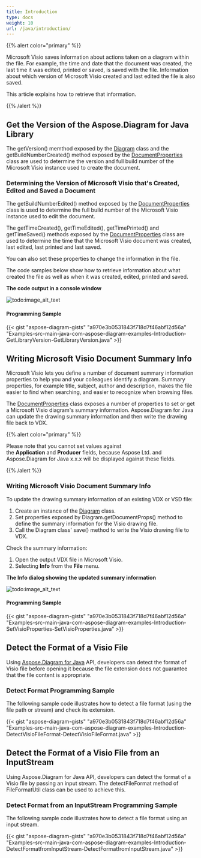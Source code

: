 ```yaml
---
title: Introduction
type: docs
weight: 10
url: /java/introduction/
---
```


{{% alert color="primary" %}} 

Microsoft Visio saves information about actions taken on a diagram within the file. For example, the time and date that the document was created, the last time it was edited, printed or saved, is saved with the file. Information about which version of Microsoft Visio created and last edited the file is also saved.

This article explains how to retrieve that information.

{{% /alert %}} 
## **Get the Version of the Aspose.Diagram for Java Library**
The getVersion() memthod exposed by the [Diagram](https://apireference.aspose.com/diagram/java/com.aspose.diagram/Diagram) class and the getBuildNumberCreated() method exposed by the [DocumentProperties](https://apireference.aspose.com/diagram/java/com.aspose.diagram/DocumentProperties) class are used to determine the version and full build number of the Microsoft Visio instance used to create the document.
### **Determining the Version of Microsoft Visio that's Created, Edited and Saved a Document**
The getBuildNumberEdited() method exposed by the [DocumentProperties](https://apireference.aspose.com/diagram/java/com.aspose.diagram/DocumentProperties) class is used to determine the full build number of the Microsoft Visio instance used to edit the document.

The getTimeCreated(), getTimeEdited(), getTimePrinted() and getTimeSaved() methods exposed by the [DocumentProperties](https://apireference.aspose.com/diagram/java/com.aspose.diagram/DocumentProperties) class are used to determine the time that the Microsoft Visio document was created, last edited, last printed and last saved.

You can also set these properties to change the information in the file.

The code samples below show how to retrieve information about what created the file as well as when it was created, edited, printed and saved.

**The code output in a console window** 

![todo:image_alt_text](introduction_1.png)
#### **Programming Sample**
{{< gist "aspose-diagram-gists" "a970e3b0531843f718d7f46abf12d56a" "Examples-src-main-java-com-aspose-diagram-examples-Introduction-GetLibraryVersion-GetLibraryVersion.java" >}}
## **Writing Microsoft Visio Document Summary Info**
Microsoft Visio lets you define a number of document summary information properties to help you and your colleagues identify a diagram. Summary properties, for example title, subject, author and description, makes the file easier to find when searching, and easier to recognize when browsing files.

The [DocumentProperties](https://apireference.aspose.com/diagram/java/com.aspose.diagram/DocumentProperties) class exposes a number of properties to set or get a Microsoft Visio diagram's summary information. Aspose.Diagram for Java can update the drawing summary information and then write the drawing file back to VDX.

{{% alert color="primary" %}} 

Please note that you cannot set values against the **Application** and **Producer** fields, because Aspose Ltd. and Aspose.Diagram for Java x.x.x will be displayed against these fields.

{{% /alert %}} 
### **Writing Microsoft Visio Document Summary Info**
To update the drawing summary information of an existing VDX or VSD file:

1. Create an instance of the [Diagram](https://apireference.aspose.com/diagram/java/com.aspose.diagram/Diagram) class.
1. Set properties exposed by Diagram.getDocumentProps() method to define the summary information for the Visio drawing file.
1. Call the Diagram class' save() method to write the Visio drawing file to VDX.

Check the summary information:

1. Open the output VDX file in Microsoft Visio.
1. Selecting **Info** from the **File** menu.

**The Info dialog showing the updated summary information** 

![todo:image_alt_text](introduction_2.png)
#### **Programming Sample**
{{< gist "aspose-diagram-gists" "a970e3b0531843f718d7f46abf12d56a" "Examples-src-main-java-com-aspose-diagram-examples-Introduction-SetVisioProperties-SetVisioProperties.java" >}}
## **Detect the Format of a Visio File**
Using [Aspose.Diagram for Java](https://products.aspose.com/diagram/java/) API, developers can detect the format of Visio file before opening it because the file extension does not guarantee that the file content is appropriate.
### **Detect Format Programming Sample**
The following sample code illustrates how to detect a file format (using the file path or stream) and check its extension.

{{< gist "aspose-diagram-gists" "a970e3b0531843f718d7f46abf12d56a" "Examples-src-main-java-com-aspose-diagram-examples-Introduction-DetectVisioFileFormat-DetectVisioFileFormat.java" >}}
## **Detect the Format of a Visio File from an InputStream**
Using Aspose.Diagram for Java API, developers can detect the format of a Visio file by passing an input stream. The detectFileFormat method of FileFormatUtil class can be used to achieve this.
### **Detect Format from an InputStream Programming Sample**
The following sample code illustrates how to detect a file format using an input stream.

{{< gist "aspose-diagram-gists" "a970e3b0531843f718d7f46abf12d56a" "Examples-src-main-java-com-aspose-diagram-examples-Introduction-DetectFormatfromInputStream-DetectFormatfromInputStream.java" >}}
